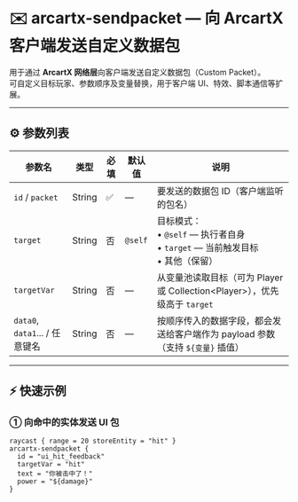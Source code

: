 # ✉️ arcartx-sendpacket — 向 ArcartX 客户端发送自定义数据包

用于通过 **ArcartX 网络层**向客户端发送自定义数据包（Custom Packet）。  
可自定义目标玩家、参数顺序及变量替换，用于客户端 UI、特效、脚本通信等扩展。

---

## ⚙️ 参数列表

| 参数名                        | 类型     | 必填 | 默认值     | 说明                                                               |
|----------------------------|--------|----|---------|------------------------------------------------------------------|
| `id` / `packet`            | String | ✅  | —       | 要发送的数据包 ID（客户端监听的包名）                                             |
| `target`                   | String | 否  | `@self` | 目标模式：<br/>• `@self` — 执行者自身<br/>• `target` — 当前触发目标<br/>• 其他（保留） |
| `targetVar`                | String | 否  | —       | 从变量池读取目标（可为 Player 或 Collection\<Player\>），优先级高于 `target`        |
| `data0`, `data1`... / 任意键名 | String | 否  | —       | 按顺序传入的数据字段，都会发送给客户端作为 payload 参数（支持 `${变量}` 插值）                  |

---

## ⚡ 快速示例

### ① 向命中的实体发送 UI 包

```plain
raycast { range = 20 storeEntity = "hit" }
arcartx-sendpacket {
  id = "ui_hit_feedback"
  targetVar = "hit"
  text = "你被击中了！"
  power = "${damage}"
}
